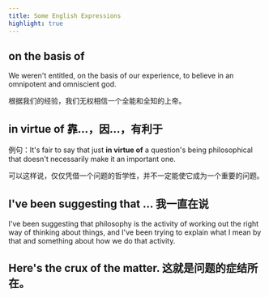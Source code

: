 ```yaml
---
title: Some English Expressions
highlight: true
---
```


## on the basis of
 
We weren't entitled, on the basis of our experience, to believe in an omnipotent and omniscient god. 

根据我们的经验，我们无权相信一个全能和全知的上帝。

## in virtue of 靠...，因...，有利于

例句：It's fair to say that just **in virtue of** a question's being philosophical that doesn't necessarily make it an important one.

可以这样说，仅仅凭借一个问题的哲学性，并不一定能使它成为一个重要的问题。

## I've been suggesting that … 我一直在说

I've been suggesting that philosophy is the activity of working out the right way of thinking about things, and I've been trying to explain what I mean by that and something about how we do that activity. 

## Here's the crux of the matter. 这就是问题的症结所在。